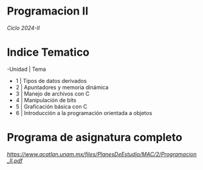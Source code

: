 # Programacion II
_Ciclo 2024-II_ 

# Indice Tematico 

-Unidad |         Tema 
 - 1    | Tipos de datos derivados 
 - 2    | Apuntadores y memoria dinámica 
 - 3    | Manejo de archivos con C 
 - 4    | Manipulación de bits 
 - 5    | Graficación básica con C 
 - 6    | Introducción a la programación orientada a objetos 

# Programa de asignatura completo
_https://www.acatlan.unam.mx/files/PlanesDeEstudio/MAC/2/Programacion_II.pdf_

